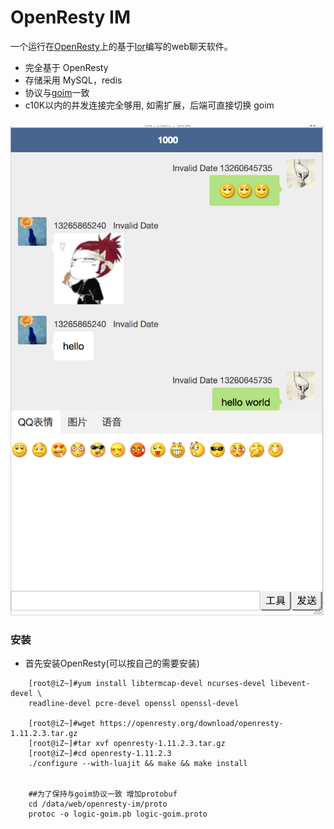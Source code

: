 # OpenResty IM 

一个运行在[OpenResty](http://openresty.org)上的基于[lor](https://github.com/sumory/lor)编写的web聊天软件。

- 完全基于 OpenResty
- 存储采用 MySQL，redis 
- 协议与[goim](https://github.com/Terry-Mao/goim)一致 
- c10K以内的并发连接完全够用, 如需扩展，后端可直接切换 goim  

###
![im](/logic/app/static/avatar/im.png)

### 安装

- 首先安装OpenResty(可以按自己的需要安装)

```
    [root@iZ~]#yum install libtermcap-devel ncurses-devel libevent-devel \
    readline-devel pcre-devel openssl openssl-devel 
     
    [root@iZ~]#wget https://openresty.org/download/openresty-1.11.2.3.tar.gz
    [root@iZ~]#tar xvf openresty-1.11.2.3.tar.gz
    [root@iZ~]#cd openresty-1.11.2.3
    ./configure --with-luajit && make && make install

    
    ##为了保持与goim协议一致 增加protobuf 
    cd /data/web/openresty-im/proto
    protoc -o logic-goim.pb logic-goim.proto
    

```
 